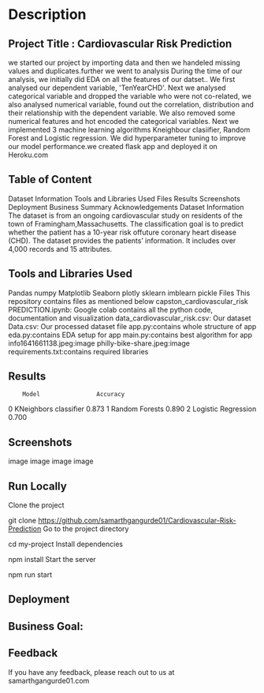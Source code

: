 # Description
## Project Title : Cardiovascular Risk Prediction
we started our project by importing data and then we handeled missing values and duplicates.further we went to analysis During the time of our analysis, we initially did EDA on all the features of our datset.. We first analysed our dependent variable, 'TenYearCHD'. Next we analysed categorical variable and dropped the variable who were not co-related, we also analysed numerical variable, found out the correlation, distribution and their relationship with the dependent variable. We also removed some numerical features and hot encoded the categorical variables. Next we implemented 3 machine learning algorithms Kneighbour clasiifier, Random Forest and Logistic regression. We did hyperparameter tuning to improve our model performance.we created flask app and deployed it on Heroku.com

## Table of Content
Dataset Information
Tools and Libraries Used
Files
Results
Screenshots
Deployment
Business Summary
Acknowledgements
Dataset Information
The dataset is from an ongoing cardiovascular study on residents of the town of Framingham,Massachusetts. The classification goal is to predict whether the patient has a 10-year risk offuture coronary heart disease (CHD). The dataset provides the patients’ information. It includes over 4,000 records and 15 attributes.

## Tools and Libraries Used
Pandas
numpy
Matplotlib
Seaborn
plotly
sklearn
imblearn
pickle
Files
This repository contains files as mentioned below
capston_cardiovascular_risk PREDICTION.ipynb: Google colab contains all the python code, documentation and visualization
data_cardiovascular_risk.csv: Our dataset
Data.csv: Our processed dataset file
app.py:contains whole structure of app
eda.py:contains EDA setup for app
main.py:contains best algorithm for app
info1641661138.jpeg:image
philly-bike-share.jpeg:image
requirements.txt:contains required libraries


## Results
        Model	             Accuracy
0 KNeighbors classifier     0.873
1 Random Forests            0.890
2 Logistic Regression       0.700

## Screenshots
image
image
image
image

## Run Locally
Clone the project

  git clone https://github.com/samarthgangurde01/Cardiovascular-Risk-Prediction
Go to the project directory

  cd my-project
Install dependencies

  npm install
Start the server

  npm run start
  
## Deployment

## Business Goal:


## Feedback
If you have any feedback, please reach out to us at samarthgangurde01.com
